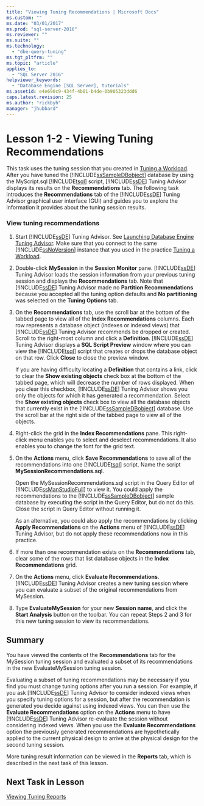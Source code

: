 ```yaml
---
title: "Viewing Tuning Recommendations | Microsoft Docs"
ms.custom: ""
ms.date: "03/01/2017"
ms.prod: "sql-server-2016"
ms.reviewer: ""
ms.suite: ""
ms.technology: 
  - "dbe-query-tuning"
ms.tgt_pltfrm: ""
ms.topic: "article"
applies_to: 
  - "SQL Server 2016"
helpviewer_keywords: 
  - "Database Engine [SQL Server], tutorials"
ms.assetid: e4e690c9-434f-4b01-b4de-0b905323ddd6
caps.latest.revision: 25
ms.author: "rickbyh"
manager: "jhubbard"
---
```

# Lesson 1-2 - Viewing Tuning Recommendations
This task uses the tuning session that you created in [Tuning a Workload](../../../tools/dta/tutorials/lesson-1-1-tuning-a-workload.md). After you have tuned the [!INCLUDE[ssSampleDBobject](../../../database-engine/availability-groups/windows/includes/sssampledbobject-md.md)] database by using the MyScript.sql [!INCLUDE[tsql](../../../advanced-analytics/r-services/includes/tsql-md.md)] script, [!INCLUDE[ssDE](../../../analysis-services/instances/install/windows/includes/ssde-md.md)] Tuning Advisor displays its results on the **Recommendations** tab. The following task introduces the **Recommendations** tab of the [!INCLUDE[ssDE](../../../analysis-services/instances/install/windows/includes/ssde-md.md)] Tuning Advisor graphical user interface (GUI) and guides you to explore the information it provides about the tuning session results.  
  
### View tuning recommendations  
  
1.  Start [!INCLUDE[ssDE](../../../analysis-services/instances/install/windows/includes/ssde-md.md)] Tuning Advisor. See [Launching Database Engine Tuning Advisor](../../../tools/dta/tutorials/lesson-1-1-launching-database-engine-tuning-advisor.md). Make sure that you connect to the same [!INCLUDE[ssNoVersion](../../../advanced-analytics/r-services/includes/ssnoversion-md.md)] instance that you used in the practice [Tuning a Workload](../../../tools/dta/tutorials/lesson-1-1-tuning-a-workload.md).  
  
2.  Double-click **MySession** in the **Session Monitor** pane. [!INCLUDE[ssDE](../../../analysis-services/instances/install/windows/includes/ssde-md.md)] Tuning Advisor loads the session information from your previous tuning session and displays the **Recommendations** tab. Note that [!INCLUDE[ssDE](../../../analysis-services/instances/install/windows/includes/ssde-md.md)] Tuning Advisor made no **Partition Recommendations** because you accepted all the tuning option defaults and **No partitioning** was selected on the **Tuning Options** tab.  
  
3.  On the **Recommendations** tab, use the scroll bar at the bottom of the tabbed page to view all of the **Index Recommendations** columns. Each row represents a database object (indexes or indexed views) that [!INCLUDE[ssDE](../../../analysis-services/instances/install/windows/includes/ssde-md.md)] Tuning Advisor recommends be dropped or created. Scroll to the right-most column and click a **Definition**. [!INCLUDE[ssDE](../../../analysis-services/instances/install/windows/includes/ssde-md.md)] Tuning Advisor displays a **SQL Script Preview** window where you can view the [!INCLUDE[tsql](../../../advanced-analytics/r-services/includes/tsql-md.md)] script that creates or drops the database object on that row. Click **Close** to close the preview window.  
  
    If you are having difficulty locating a **Definition** that contains a link, click to clear the **Show existing objects** check box at the bottom of the tabbed page, which will decrease the number of rows displayed. When you clear this checkbox, [!INCLUDE[ssDE](../../../analysis-services/instances/install/windows/includes/ssde-md.md)] Tuning Advisor shows you only the objects for which it has generated a recommendation. Select the **Show existing objects** check box to view all the database objects that currently exist in the [!INCLUDE[ssSampleDBobject](../../../database-engine/availability-groups/windows/includes/sssampledbobject-md.md)] database. Use the scroll bar at the right side of the tabbed page to view all of the objects.  
  
4.  Right-click the grid in the **Index Recommendations** pane. This right-click menu enables you to select and deselect recommendations. It also enables you to change the font for the grid text.  
  
5.  On the **Actions** menu, click **Save Recommendations** to save all of the recommendations into one [!INCLUDE[tsql](../../../advanced-analytics/r-services/includes/tsql-md.md)] script. Name the script **MySessionRecommendations.sql**.  
  
    Open the MySessionRecommendations.sql script in the Query Editor of [!INCLUDE[ssManStudioFull](../../../advanced-analytics/r-services/includes/ssmanstudiofull-md.md)] to view it. You could apply the recommendations to the [!INCLUDE[ssSampleDBobject](../../../database-engine/availability-groups/windows/includes/sssampledbobject-md.md)] sample database by executing the script in the Query Editor, but do not do this. Close the script in Query Editor without running it.  
  
    As an alternative, you could also apply the recommendations by clicking **Apply Recommendations** on the **Actions** menu of [!INCLUDE[ssDE](../../../analysis-services/instances/install/windows/includes/ssde-md.md)] Tuning Advisor, but do not apply these recommendations now in this practice.  
  
6.  If more than one recommendation exists on the **Recommendations** tab, clear some of the rows that list database objects in the **Index Recommendations** grid.  
  
7.  On the **Actions** menu, click **Evaluate Recommendations**. [!INCLUDE[ssDE](../../../analysis-services/instances/install/windows/includes/ssde-md.md)] Tuning Advisor creates a new tuning session where you can evaluate a subset of the original recommendations from MySession.  
  
8.  Type **EvaluateMySession** for your new **Session name**, and click the **Start Analysis** button on the toolbar. You can repeat Steps 2 and 3 for this new tuning session to view its recommendations.  
  
## Summary  
You have viewed the contents of the **Recommendations** tab for the MySession tuning session and evaluated a subset of its recommendations in the new EvaluateMySession tuning session.  
  
Evaluating a subset of tuning recommendations may be necessary if you find you must change tuning options after you run a session. For example, if you ask [!INCLUDE[ssDE](../../../analysis-services/instances/install/windows/includes/ssde-md.md)] Tuning Advisor to consider indexed views when you specify tuning options for a session, but after the recommendation is generated you decide against using indexed views. You can then use the **Evaluate Recommendations** option on the **Actions** menu to have [!INCLUDE[ssDE](../../../analysis-services/instances/install/windows/includes/ssde-md.md)] Tuning Advisor re-evaluate the session without considering indexed views. When you use the **Evaluate Recommendations** option the previously generated recommendations are hypothetically applied to the current physical design to arrive at the physical design for the second tuning session.  
  
More tuning result information can be viewed in the **Reports** tab, which is described in the next task of this lesson.  
  
## Next Task in Lesson  
[Viewing Tuning Reports](../../../tools/dta/tutorials/lesson-1-3-viewing-tuning-reports.md)  
  
  
  
